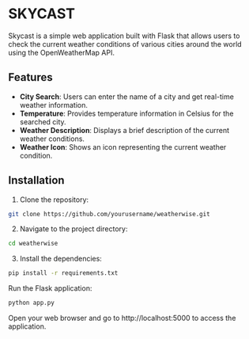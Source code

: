 # SKYCAST
Skycast is a simple web application built with Flask that allows users to check the current weather conditions of various cities around the world using the OpenWeatherMap API.

## Features

- **City Search**: Users can enter the name of a city and get real-time weather information.
- **Temperature**: Provides temperature information in Celsius for the searched city.
- **Weather Description**: Displays a brief description of the current weather conditions.
- **Weather Icon**: Shows an icon representing the current weather condition.

## Installation

1. Clone the repository:

```bash
git clone https://github.com/yourusername/weatherwise.git
```
2. Navigate to the project directory:

```bash
cd weatherwise
```

3. Install the dependencies:

```bash
pip install -r requirements.txt
```

Run the Flask application:

```bash
python app.py
```
Open your web browser and go to http://localhost:5000 to access the application.
